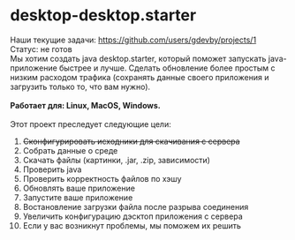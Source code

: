 # desktop-desktop.starter
Наши текущие задачи: https://github.com/users/gdevby/projects/1<br>
Статус: не готов<br>
Мы хотим создать java desktop.starter, который поможет запускать java-приложение быстрее и лучше. Сделать обновление более простым с низким расходом трафика (сохранять данные своего приложения и загрузить только то, что вам нужно).
<br><br>
<b>Работает для: Linux, MacOS, Windows.</b>
<br><br>
Этот проект преследует следующие цели:
<ol>
  <li><strike>Cконфигурировать исходники для скачивания с сервера</strike></li>
  <li>Собрать данные о среде</li>
  <li>Скачать файлы (картинки, .jar, .zip, зависимости)</li>
  <li>Проверить java</li>
  <li>Проверить корректность файлов по хэшу</li>
  <li>Обновлять ваше приложение </li>
  <li>Запустите ваше приложение</li>
  <li>Востановление загрузки файла после разрыва соединения</li>
  <li>Увеличить конфигурацию дэсктоп приложения с сервера</li>
  <li>Если у вас возникнут проблемы, мы поможем их решить </li>
</ol>


